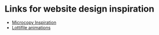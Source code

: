 # Links for website design inspiration

- [Microcopy Inspiration](https://www.microcopyinspirations.com/)
- [Lottifile animations](https://lottiefiles.com/)